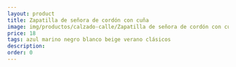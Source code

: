 ```yaml
---
layout: product
title: Zapatilla de señora de cordón con cuña
image: img/productos/calzado-calle/Zapatilla de señora de cordón con cuña=18=azul marino negro blanco beige verano clásicos.webp
price: 18
tags: azul marino negro blanco beige verano clásicos
description: 
order: 0
---
```


